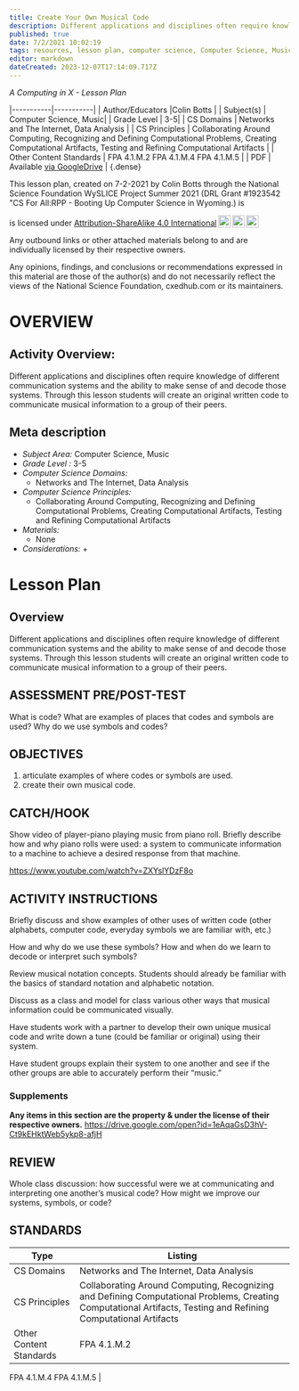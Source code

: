 ```yaml
---
title: Create Your Own Musical Code
description: Different applications and disciplines often require knowledge of different communication systems and the ability to make sense of and decode those systems.  Through this lesson students will create an original written code to communicate musical information to a group of their peers.
published: true
date: 7/2/2021 10:02:19
tags: resources, lesson plan, computer science, Computer Science, Music 
editor: markdown
dateCreated: 2023-12-07T17:14:09.717Z
---
```

*A Computing in X - Lesson Plan*

|-----------|-----------|
| Author/Educators |Colin Botts |
| Subject(s) | Computer Science, Music|
| Grade Level | 3-5|
| CS Domains | Networks and The Internet, Data Analysis |
| CS Principles | Collaborating Around Computing, Recognizing and Defining Computational Problems, Creating Computational Artifacts, Testing and Refining Computational Artifacts |
| Other Content Standards | FPA 4.1.M.2
FPA 4.1.M.4
FPA 4.1.M.5 | 
| PDF | Available [via GoogleDrive](https://drive.google.com/open?id=1uK3QF4pqbVT77R6KdYt1EQmLVwJOuVIr) |
{.dense}






This lesson plan, created on 7-2-2021 by Colin Botts through the National Science Foundation WySLICE Project Summer 2021 (DRL Grant #1923542 "CS For All:RPP - Booting Up Computer Science in Wyoming.) is  <p xmlns:cc="http://creativecommons.org/ns#" >  is licensed under <a href="http://creativecommons.org/licenses/by-sa/4.0/?ref=chooser-v1" target="_blank" rel="license noopener noreferrer" style="display:inline-block;">Attribution-ShareAlike 4.0 International<img style="height:22px!important;margin-left:3px;vertical-align:text-bottom;" src="https://mirrors.creativecommons.org/presskit/icons/cc.svg?ref=chooser-v1"><img style="height:22px!important;margin-left:3px;vertical-align:text-bottom;" src="https://mirrors.creativecommons.org/presskit/icons/by.svg?ref=chooser-v1"><img style="height:22px!important;margin-left:3px;vertical-align:text-bottom;" src="https://mirrors.creativecommons.org/presskit/icons/sa.svg?ref=chooser-v1"></a></p>


Any outbound links or other attached materials belong to and are individually licensed by their respective owners. 


Any opinions, findings, and conclusions or recommendations expressed in this material are those of the author(s) and do not necessarily reflect the views of the National Science Foundation, cxedhub.com or its maintainers.


# OVERVIEW
## Activity Overview:  
Different applications and disciplines often require knowledge of different communication systems and the ability to make sense of and decode those systems.  Through this lesson students will create an original written code to communicate musical information to a group of their peers.
## Meta description
+ *Subject Area:* Computer Science, Music 
+ *Grade Level :* 3-5 
+ *Computer Science Domains:*
   + Networks and The Internet, Data Analysis
+ *Computer Science Principles:*
   + Collaborating Around Computing, Recognizing and Defining Computational Problems, Creating Computational Artifacts, Testing and Refining Computational Artifacts
+ *Materials:* 
   + None
+ *Considerations:*
   + 


# Lesson Plan
## Overview
Different applications and disciplines often require knowledge of different communication systems and the ability to make sense of and decode those systems.  Through this lesson students will create an original written code to communicate musical information to a group of their peers.
## ASSESSMENT PRE/POST-TEST
What is code?
What are examples of places that codes and symbols are used?
Why do we use symbols and codes?
## OBJECTIVES
1) articulate examples of where codes or symbols are used.
2) create their own musical code.


## CATCH/HOOK
Show video of player-piano playing music from piano roll.  Briefly describe how and why piano rolls were used: a system to communicate information to a machine to achieve a desired response from that machine.


https://www.youtube.com/watch?v=ZXYslYDzF8o


## ACTIVITY INSTRUCTIONS
Briefly discuss and show examples of other uses of written code (other alphabets, computer code, everyday symbols we are familiar with, etc.)


How and why do we use these symbols? How and when do we learn to decode or interpret such symbols?


Review musical notation concepts.  Students should already be familiar with the basics of standard notation and alphabetic notation.


Discuss as a class and model for class various other ways that musical information could be communicated visually.


Have students work with a partner to develop their own unique musical code and write down a tune (could be familiar or original) using their system.


Have student groups explain their system to one another and see if the other groups are able to accurately perform their “music.”


### Supplements
**Any items in this section are the property & under the license of their respective owners.**
https://drive.google.com/open?id=1eAqaGsD3hV-Ct9kEHktWeb5ykp8-afjH




## REVIEW
Whole class discussion: how successful were we at communicating and interpreting one another’s musical code?  How might we improve our systems, symbols, or code?
## STANDARDS        
| Type | Listing | 
|-----------|-----------|
| CS Domains  | Networks and The Internet, Data Analysis|
| CS Principles   | Collaborating Around Computing, Recognizing and Defining Computational Problems, Creating Computational Artifacts, Testing and Refining Computational Artifacts|
| Other Content Standards | FPA 4.1.M.2
FPA 4.1.M.4
FPA 4.1.M.5  |